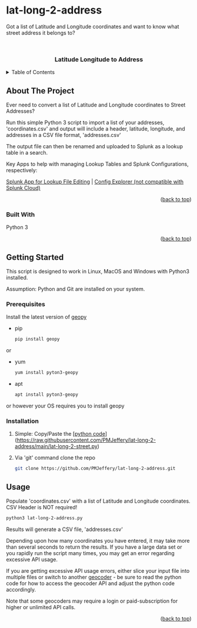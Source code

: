 # lat-long-2-address
Got a list of Latitude and Longitude coordinates and want to know what street address it belongs to?
<a name="readme-top"></a>
<!-- PROJECT LOGO -->

<br />
<div align="left">

<h3 align="center">Latitude Longitude to Address</h3>

</div>

<!-- TABLE OF CONTENTS -->

<details>
  <summary>Table of Contents</summary>
  <ol>
    <li>
      <a href="#about-the-project">About The Project</a>
      <ul>
        <li><a href="#built-with">Built With</a></li>
      </ul>
    </li>
    <li>
      <a href="#getting-started">Getting Started</a>
      <ul>
        <li><a href="#prerequisites">Prerequisites</a></li>
        <li><a href="#installation">Installation</a></li>
      </ul>
    </li>
    <li><a href="#usage">Usage</a></li>
  </ol>
</details>

<!-- ABOUT THE PROJECT -->

## About The Project


Ever need to convert a list of  Latitude and Longitude coordinates to Street Addresses?  

Run this simple Python 3 script to import a list of your addresses, 'coordinates.csv' and output will include a header, latitude, longitude, and addresses in a CSV file format, 'addresses.csv'

The output file can then be renamed and uploaded to Splunk as a lookup table in a search.

Key Apps to help with managing Lookup Tables and Splunk Configurations, respectively:

[Splunk App for Lookup File Editing](https://splunkbase.splunk.com/app/1724) | [Config Explorer (not compatible with Splunk Cloud)](https://splunkbase.splunk.com/app/4353)

<p align="right">(<a href="#readme-top">back to top</a>)</p>

### Built With

Python 3

<p align="right">(<a href="#readme-top">back to top</a>)</p>

<!-- GETTING STARTED -->

## Getting Started

This script is designed to work in Linux, MacOS and Windows with Python3 installed.

Assumption: Python and Git are installed on your system.

### Prerequisites

Install the latest version of [geopy](https://github.com/geopy/geopy)

* pip
  
  ```sh
  pip install geopy
  ```
or
* yum
  
  ```sh
  yum install pyton3-geopy
  ```
* apt
  
  ```sh
  apt install pyton3-geopy
  ```  
or however your OS requires you to install geopy

### Installation

1. Simple: Copy/Paste the [[python code](https://raw.githubusercontent.com/PMJeffery/street-address-to-lat-long/main/address2latlong.py)](https://raw.githubusercontent.com/PMJeffery/lat-long-2-address/main/lat-long-2-street.py)

2. Via 'git' command clone the repo
   
   ```sh
   git clone https://github.com/PMJeffery/lat-long-2-address.git
   ```

<!-- USAGE EXAMPLES -->

## Usage


Populate 'coordinates.csv' with a list of Latitude and Longitude coordinates.  CSV Header is NOT required!


```sh
python3 lat-long-2-address.py
```
Results will generate a CSV file, 'addresses.csv'

Depending upon how many coordinates you have entered, it may take more than several seconds to return the results.  If you have a large data set or you rapidly run the script many times, you may get an error regarding excessive API usage.

If you are getting excessive API usage errors, either slice your input file into multiple files or switch to another [geocoder](https://github.com/DenisCarriere/geocoder/tree/master/geocoder) - be sure to read the python code for how to access the geocoder API and adjust the python code accordingly. 

Note that some geocoders may require a login or paid-subscription for higher or unlimited API calls. 

<p align="right">(<a href="#readme-top">back to top</a>)</p>
